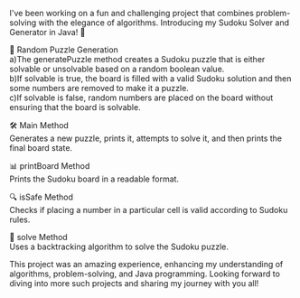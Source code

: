 I've been working on a fun and challenging project that combines problem-solving with the elegance of algorithms. Introducing my Sudoku Solver and Generator in Java! 🚀

🔢 Random Puzzle Generation        
a)The generatePuzzle method creates a Sudoku puzzle that is either solvable or unsolvable based on a random boolean value.                                  
b)If solvable is true, the board is filled with a valid Sudoku solution and then some numbers are removed to make it a puzzle.                                                
c)If solvable is false, random numbers are placed on the board without ensuring that the board is solvable.                                               

🛠️ Main Method                                                       
Generates a new puzzle, prints it, attempts to solve it, and then prints the final board state.                                              

📊 printBoard Method                                
Prints the Sudoku board in a readable format.  

🔍 isSafe Method                                                                  
Checks if placing a number in a particular cell is valid according to Sudoku rules.                                                                

🔄 solve Method                                      
Uses a backtracking algorithm to solve the Sudoku puzzle.                                                                        


This project was an amazing experience, enhancing my understanding of algorithms, problem-solving, and Java programming. Looking forward to diving into more such projects and sharing my journey with you all!
